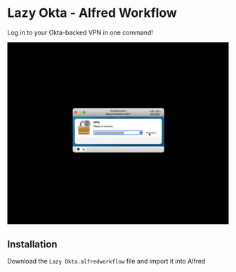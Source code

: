 # Lazy Okta - Alfred Workflow

Log in to your Okta-backed VPN in one command!

![Example](example.gif)

## Installation

Download the `Lazy Okta.alfredworkflow` file and import it into Alfred